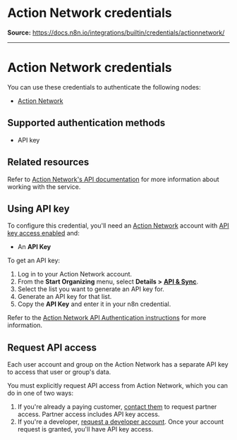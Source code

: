 # Action Network credentials

**Source:** https://docs.n8n.io/integrations/builtin/credentials/actionnetwork/

---

# Action Network credentials

You can use these credentials to authenticate the following nodes:

- [Action Network](../../app-nodes/n8n-nodes-base.actionnetwork/)

## Supported authentication methods

- API key

## Related resources

Refer to [Action Network's API documentation](https://actionnetwork.org/docs/) for more information about working with the service.

## Using API key

To configure this credential, you'll need an [Action Network](https://actionnetwork.org/) account with [API key access enabled](#request-api-access) and:

- An **API Key**

To get an API key:

1. Log in to your Action Network account.
2. From the **Start Organizing** menu, select **Details >** [**API & Sync**](https://actionnetwork.org/apis).
3. Select the list you want to generate an API key for.
4. Generate an API key for that list.
5. Copy the **API Key** and enter it in your n8n credential.

Refer to the [Action Network API Authentication instructions](https://actionnetwork.org/docs/v2/#auth) for more information.

## Request API access

Each user account and group on the Action Network has a separate API key to access that user or group's data.

You must explicitly request API access from Action Network, which you can do in one of two ways:

1. If you're already a paying customer, [contact them](https://actionnetwork.org/contact) to request partner access. Partner access includes API key access.
2. If you're a developer, [request a developer account](https://actionnetwork.org/developers). Once your account request is granted, you'll have API key access.
